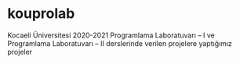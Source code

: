 # kouprolab
Kocaeli Üniversitesi 2020-2021 Programlama Laboratuvarı – I ve Programlama Laboratuvarı – II derslerinde verilen projelere yaptığımız projeler 

